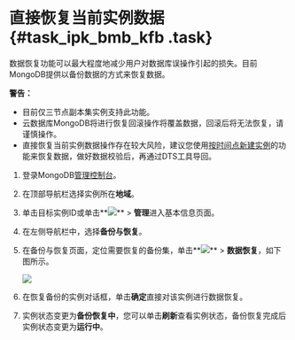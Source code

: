 # 直接恢复当前实例数据 {#task_ipk_bmb_kfb .task}

数据恢复功能可以最大程度地减少用户对数据库误操作引起的损失。目前MongoDB提供以备份数据的方式来恢复数据。

**警告：** 

-   目前仅三节点副本集实例支持此功能。
-   云数据库MongoDB将进行恢复回滚操作将覆盖数据，回滚后将无法恢复，请谨慎操作。
-   直接恢复当前实例数据操作存在较大风险，建议您使用[按时间点新建实例](intl.zh-CN/用户指南/数据恢复/按时间点新建实例.md#)的功能来恢复数据，做好数据校验后，再通过DTS工具导回。

1.   登录MongoDB[管理控制台](https://mongodb.console.aliyun.com/#/mongodb/list)。 
2.  在顶部导航栏选择实例所在**地域**。 
3.  单击目标实例ID或单击**![](http://static-aliyun-doc.oss-cn-hangzhou.aliyuncs.com/assets/img/6723/154105694313851_zh-CN.png)** \> **管理**进入基本信息页面。 
4.   在左侧导航栏中，选择**备份与恢复**。 
5.  在备份与恢复页面，定位需要恢复的备份集，单击**![](http://static-aliyun-doc.oss-cn-hangzhou.aliyuncs.com/assets/img/6723/154105694313851_zh-CN.png)** \> **数据恢复**，如下图所示。 

    ![](http://static-aliyun-doc.oss-cn-hangzhou.aliyuncs.com/assets/img/6727/154105694313860_zh-CN.png)

6.   在恢复备份的实例对话框，单击**确定**直接对该实例进行数据恢复。 
7.  实例状态变更为**备份恢复中**，您可以单击**刷新**查看实例状态，备份恢复完成后实例状态变更为**运行中**。 

